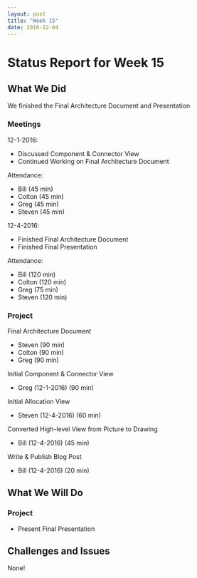 ```yaml
---
layout: post
title: "Week 15"
date: 2016-12-04
---
```


# Status Report for Week 15

## What We Did

We finished the Final Architecture Document and Presentation

### Meetings

12-1-2016:

- Discussed Component & Connector View
- Continued Working on Final Architecture Document

Attendance:

- Bill (45 min)
- Colton (45 min)
- Greg (45 min)
- Steven (45 min)

12-4-2016:

- Finished Final Architecture Document
- Finished Final Presentation

Attendance:

- Bill (120 min)
- Colton (120 min)
- Greg (75 min)
- Steven (120 min)

### Project

Final Architecture Document

- Steven (90 min)
- Colton (90 min)
- Greg (90 min)

Initial Component & Connector View

- Greg (12-1-2016) (90 min)

Initial Allocation View

- Steven (12-4-2016) (60 min)

Converted High-level View from Picture to Drawing

- Bill (12-4-2016) (45 min)

Write & Publish Blog Post

- Bill (12-4-2016) (20 min)

## What We Will Do

### Project

- Present Final Presentation

## Challenges and Issues

None!
